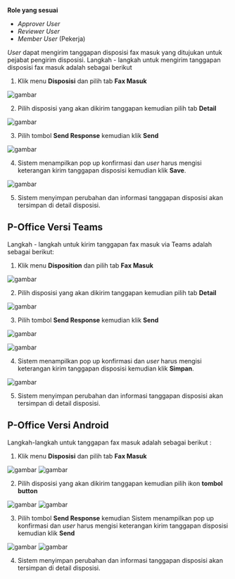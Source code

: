 **Role yang sesuai**

- *Approver User*
- *Reviewer User*
- *Member User* (Pekerja)

*User* dapat mengirim tanggapan disposisi fax masuk yang ditujukan untuk pejabat pengirim disposisi. Langkah - langkah untuk mengirim tanggapan disposisi fax masuk adalah sebagai berikut

1. Klik menu **Disposisi** dan pilih tab **Fax Masuk**

![gambar](FaxMasuk/FM_Web/FM_1.jpg)

2. Pilih disposisi yang akan dikirim tanggapan kemudian pilih tab **Detail**

![gambar](FaxMasuk/FM_Web/FM51.png)

3. Pilih tombol **Send Response** kemudian klik **Send**

![gambar](FaxMasuk/FM_Web/FM52.png)

4. Sistem menampilkan pop up konfirmasi dan *user* harus mengisi keterangan kirim tanggapan disposisi kemudian klik **Save**.

![gambar](FaxMasuk/FM_Web/FM53.png)

5. Sistem menyimpan perubahan dan informasi tanggapan disposisi akan tersimpan di detail disposisi.

## **P-Office Versi Teams**

Langkah - langkah untuk kirim tanggapan fax masuk via Teams adalah sebagai berikut:

1. Klik menu **Disposition** dan pilih tab **Fax Masuk**

![gambar](FaxMasuk/FM_Teams/FM55.png)

2. Pilih disposisi yang akan dikirim tanggapan kemudian pilih tab **Detail**

![gambar](FaxMasuk/FM_Teams/FM56.png)

3. Pilih tombol **Send Response** kemudian klik **Send**

![gambar](FaxMasuk/FM_Teams/FM57.png)

![gambar](FaxMasuk/FM_Teams/FM58.png)

4. Sistem menampilkan pop up konfirmasi dan *user* harus mengisi keterangan kirim tanggapan disposisi kemudian klik **Simpan**.

![gambar](FaxMasuk/FM_Teams/FM59.png)

5. Sistem menyimpan perubahan dan informasi tanggapan disposisi akan tersimpan di detail disposisi.


## **P-Office Versi Android**

Langkah-langkah untuk tanggapan fax masuk adalah sebagai berikut :

1. Klik menu **Disposisi** dan pilih tab **Fax Masuk**

![gambar](Faxmasuk/FM_Android/tanggapdisposisi/A01.jpg) ![gambar](Faxmasuk/FM_Android/tanggapdisposisi/A02.jpg)

2. Pilih disposisi yang akan dikirim tanggapan kemudian pilih ikon **tombol button**

![gambar](Faxmasuk/FM_Android/tanggapdisposisi/A03.jpg) ![gambar](Faxmasuk/FM_Android/tanggapdisposisi/A04.jpg)

3. Pilih tombol **Send Response** kemudian Sistem menampilkan pop up konfirmasi dan _user_ harus mengisi keterangan kirim tanggapan disposisi kemudian klik **Send**

![gambar](Faxmasuk/FM_Android/tanggapdisposisi/A05.jpg) ![gambar](Faxmasuk/FM_Android/tanggapdisposisi/A06.jpg)

4. Sistem menyimpan perubahan dan informasi tanggapan disposisi akan tersimpan di detail disposisi.
